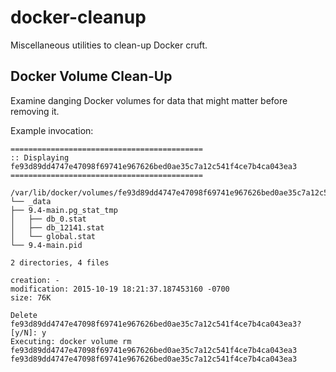 # docker-cleanup

Miscellaneous utilities to clean-up Docker cruft.

## Docker Volume Clean-Up

Examine danging Docker volumes for data that might matter before removing it.

Example invocation:

    ===========================================
    :: Displaying fe93d89dd4747e47098f69741e967626bed0ae35c7a12c541f4ce7b4ca043ea3
    ===========================================

    /var/lib/docker/volumes/fe93d89dd4747e47098f69741e967626bed0ae35c7a12c541f4ce7b4ca043ea3
    └── _data
    ├── 9.4-main.pg_stat_tmp
    │   ├── db_0.stat
    │   ├── db_12141.stat
    │   └── global.stat
    └── 9.4-main.pid

    2 directories, 4 files

    creation: -
    modification: 2015-10-19 18:21:37.187453160 -0700
    size: 76K

    Delete fe93d89dd4747e47098f69741e967626bed0ae35c7a12c541f4ce7b4ca043ea3? [y/N]: y
    Executing: docker volume rm fe93d89dd4747e47098f69741e967626bed0ae35c7a12c541f4ce7b4ca043ea3
    fe93d89dd4747e47098f69741e967626bed0ae35c7a12c541f4ce7b4ca043ea3
